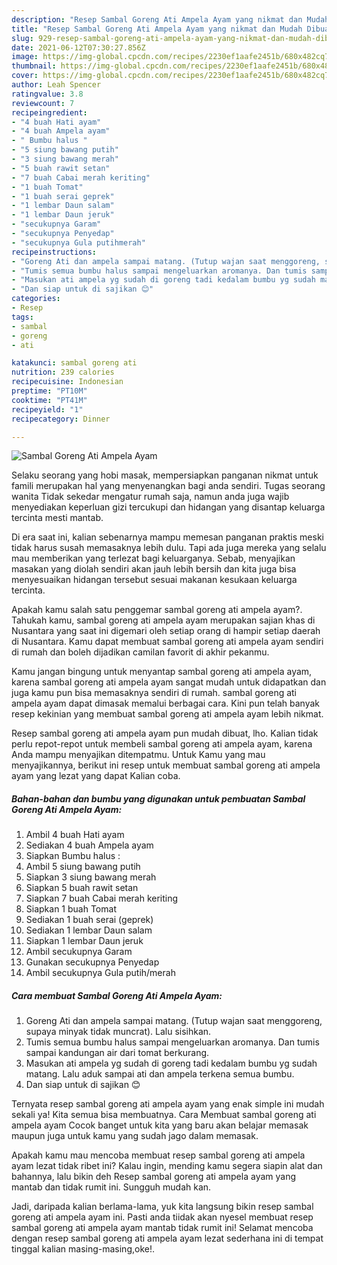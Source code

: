 ```yaml
---
description: "Resep Sambal Goreng Ati Ampela Ayam yang nikmat dan Mudah Dibuat"
title: "Resep Sambal Goreng Ati Ampela Ayam yang nikmat dan Mudah Dibuat"
slug: 929-resep-sambal-goreng-ati-ampela-ayam-yang-nikmat-dan-mudah-dibuat
date: 2021-06-12T07:30:27.856Z
image: https://img-global.cpcdn.com/recipes/2230ef1aafe2451b/680x482cq70/sambal-goreng-ati-ampela-ayam-foto-resep-utama.jpg
thumbnail: https://img-global.cpcdn.com/recipes/2230ef1aafe2451b/680x482cq70/sambal-goreng-ati-ampela-ayam-foto-resep-utama.jpg
cover: https://img-global.cpcdn.com/recipes/2230ef1aafe2451b/680x482cq70/sambal-goreng-ati-ampela-ayam-foto-resep-utama.jpg
author: Leah Spencer
ratingvalue: 3.8
reviewcount: 7
recipeingredient:
- "4 buah Hati ayam"
- "4 buah Ampela ayam"
- " Bumbu halus "
- "5 siung bawang putih"
- "3 siung bawang merah"
- "5 buah rawit setan"
- "7 buah Cabai merah keriting"
- "1 buah Tomat"
- "1 buah serai geprek"
- "1 lembar Daun salam"
- "1 lembar Daun jeruk"
- "secukupnya Garam"
- "secukupnya Penyedap"
- "secukupnya Gula putihmerah"
recipeinstructions:
- "Goreng Ati dan ampela sampai matang. (Tutup wajan saat menggoreng, supaya minyak tidak muncrat). Lalu sisihkan."
- "Tumis semua bumbu halus sampai mengeluarkan aromanya. Dan tumis sampai kandungan air dari tomat berkurang."
- "Masukan ati ampela yg sudah di goreng tadi kedalam bumbu yg sudah matang. Lalu aduk sampai ati dan ampela terkena semua bumbu."
- "Dan siap untuk di sajikan 😊"
categories:
- Resep
tags:
- sambal
- goreng
- ati

katakunci: sambal goreng ati 
nutrition: 239 calories
recipecuisine: Indonesian
preptime: "PT10M"
cooktime: "PT41M"
recipeyield: "1"
recipecategory: Dinner

---
```



![Sambal Goreng Ati Ampela Ayam](https://img-global.cpcdn.com/recipes/2230ef1aafe2451b/680x482cq70/sambal-goreng-ati-ampela-ayam-foto-resep-utama.jpg)

Selaku seorang yang hobi masak, mempersiapkan panganan nikmat untuk famili merupakan hal yang menyenangkan bagi anda sendiri. Tugas seorang  wanita Tidak sekedar mengatur rumah saja, namun anda juga wajib menyediakan keperluan gizi tercukupi dan hidangan yang disantap keluarga tercinta mesti mantab.

Di era  saat ini, kalian sebenarnya mampu memesan panganan praktis meski tidak harus susah memasaknya lebih dulu. Tapi ada juga mereka yang selalu mau memberikan yang terlezat bagi keluarganya. Sebab, menyajikan masakan yang diolah sendiri akan jauh lebih bersih dan kita juga bisa menyesuaikan hidangan tersebut sesuai makanan kesukaan keluarga tercinta. 



Apakah kamu salah satu penggemar sambal goreng ati ampela ayam?. Tahukah kamu, sambal goreng ati ampela ayam merupakan sajian khas di Nusantara yang saat ini digemari oleh setiap orang di hampir setiap daerah di Nusantara. Kamu dapat membuat sambal goreng ati ampela ayam sendiri di rumah dan boleh dijadikan camilan favorit di akhir pekanmu.

Kamu jangan bingung untuk menyantap sambal goreng ati ampela ayam, karena sambal goreng ati ampela ayam sangat mudah untuk didapatkan dan juga kamu pun bisa memasaknya sendiri di rumah. sambal goreng ati ampela ayam dapat dimasak memalui berbagai cara. Kini pun telah banyak resep kekinian yang membuat sambal goreng ati ampela ayam lebih nikmat.

Resep sambal goreng ati ampela ayam pun mudah dibuat, lho. Kalian tidak perlu repot-repot untuk membeli sambal goreng ati ampela ayam, karena Anda mampu menyajikan ditempatmu. Untuk Kamu yang mau menyajikannya, berikut ini resep untuk membuat sambal goreng ati ampela ayam yang lezat yang dapat Kalian coba.

<!--inarticleads1-->

##### Bahan-bahan dan bumbu yang digunakan untuk pembuatan Sambal Goreng Ati Ampela Ayam:

1. Ambil 4 buah Hati ayam
1. Sediakan 4 buah Ampela ayam
1. Siapkan  Bumbu halus :
1. Ambil 5 siung bawang putih
1. Siapkan 3 siung bawang merah
1. Siapkan 5 buah rawit setan
1. Siapkan 7 buah Cabai merah keriting
1. Siapkan 1 buah Tomat
1. Sediakan 1 buah serai (geprek)
1. Sediakan 1 lembar Daun salam
1. Siapkan 1 lembar Daun jeruk
1. Ambil secukupnya Garam
1. Gunakan secukupnya Penyedap
1. Ambil secukupnya Gula putih/merah




<!--inarticleads2-->

##### Cara membuat Sambal Goreng Ati Ampela Ayam:

1. Goreng Ati dan ampela sampai matang. (Tutup wajan saat menggoreng, supaya minyak tidak muncrat). Lalu sisihkan.
1. Tumis semua bumbu halus sampai mengeluarkan aromanya. Dan tumis sampai kandungan air dari tomat berkurang.
1. Masukan ati ampela yg sudah di goreng tadi kedalam bumbu yg sudah matang. Lalu aduk sampai ati dan ampela terkena semua bumbu.
1. Dan siap untuk di sajikan 😊




Ternyata resep sambal goreng ati ampela ayam yang enak simple ini mudah sekali ya! Kita semua bisa membuatnya. Cara Membuat sambal goreng ati ampela ayam Cocok banget untuk kita yang baru akan belajar memasak maupun juga untuk kamu yang sudah jago dalam memasak.

Apakah kamu mau mencoba membuat resep sambal goreng ati ampela ayam lezat tidak ribet ini? Kalau ingin, mending kamu segera siapin alat dan bahannya, lalu bikin deh Resep sambal goreng ati ampela ayam yang mantab dan tidak rumit ini. Sungguh mudah kan. 

Jadi, daripada kalian berlama-lama, yuk kita langsung bikin resep sambal goreng ati ampela ayam ini. Pasti anda tiidak akan nyesel membuat resep sambal goreng ati ampela ayam mantab tidak rumit ini! Selamat mencoba dengan resep sambal goreng ati ampela ayam lezat sederhana ini di tempat tinggal kalian masing-masing,oke!.

